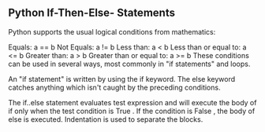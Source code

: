 Python If-Then-Else- Statements
-------------------------------

Python supports the usual logical conditions from mathematics:

Equals: a == b
Not Equals: a != b
Less than: a < b
Less than or equal to: a <= b
Greater than: a > b
Greater than or equal to: a >= b
These conditions can be used in several ways, most commonly in "if statements" and loops.

An "if statement" is written by using the if keyword.
The else keyword catches anything which isn't caught by the preceding conditions.

The if..else statement evaluates test expression and will execute the body of if only when the test condition is True . If the condition is False , the body of else is executed. Indentation is used to separate the blocks.
